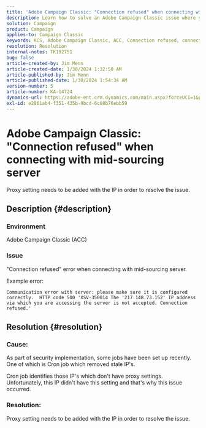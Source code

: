 ```yaml
---
title: 'Adobe Campaign Classic: "Connection refused" when connecting with mid-sourcing server'
description: Learn how to solve an Adobe Campaign Classic issue where you get the "Connection refused" error when connecting with mid-sourcing server.
solution: Campaign
product: Campaign
applies-to: Campaign Classic
keywords: KCS, Adobe Campaign Classic, ACC, Connection refused, connect, mid-sourcing server, Troubleshooting
resolution: Resolution
internal-notes: TK192751
bug: false
article-created-by: Jim Menn
article-created-date: 1/30/2024 1:32:50 AM
article-published-by: Jim Menn
article-published-date: 1/30/2024 1:54:34 AM
version-number: 5
article-number: KA-14724
dynamics-url: https://adobe-ent.crm.dynamics.com/main.aspx?forceUCI=1&pagetype=entityrecord&etn=knowledgearticle&id=ad8e0175-0fbf-ee11-9079-6045bd006268
exl-id: e2861ab4-f351-435b-9bcd-6c08b76ebb59
---
```

# Adobe Campaign Classic: "Connection refused" when connecting with mid-sourcing server


Proxy setting needs to be added with the IP in order to resolve the issue.

## Description {#description}


### Environment

Adobe Campaign Classic (ACC)

### Issue

"Connection refused" error when connecting with mid-sourcing server.

Example error:


```
Communication error with server: please make sure it is configured correctly.  HTTP code 500 'XSV-350014 The '217.148.73.152' IP address via which you are accessing the server is not accepted. Connection refused.'
```



## Resolution {#resolution}


### Cause:

As part of security implementation, some jobs have been set up recently. One of which is Cron job which removed stale IP's.

Cron job identifies those IP's which don't have proxy settings. Unfortunately, this IP didn't have this setting and that's why this issue occurred.

### Resolution:

Proxy setting needs to be added with the IP in order to resolve the issue.
